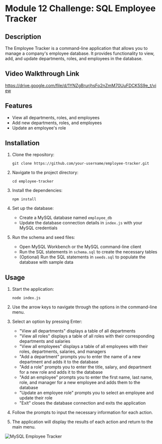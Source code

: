 # Module 12 Challenge: SQL Employee Tracker

## Description

The Employee Tracker is a command-line application that allows you to manage a company's employee database. It provides functionality to view, add, and update departments, roles, and employees in the database.

## Video Walkthrough Link 

https://drive.google.com/file/d/1YNZgBrurjhsFo2nZmM70UuFDCK5S9e_t/view

## Features

- View all departments, roles, and employees
- Add new departments, roles, and employees
- Update an employee's role

## Installation

1. Clone the repository:
   ```
   git clone https://github.com/your-username/employee-tracker.git
   ```

2. Navigate to the project directory:
   ```
   cd employee-tracker
   ```

3. Install the dependencies:
   ```
   npm install
   ```

4. Set up the database:
   - Create a MySQL database named `employee_db`
   - Update the database connection details in `index.js` with your MySQL credentials

5. Run the schema and seed files:
   - Open MySQL Workbench or the MySQL command-line client
   - Run the SQL statements in `schema.sql` to create the necessary tables
   - (Optional) Run the SQL statements in `seeds.sql` to populate the database with sample data

## Usage

1. Start the application:
   ```
   node index.js
   ```

2. Use the arrow keys to navigate through the options in the command-line menu.

3. Select an option by pressing Enter:
   - "View all departments" displays a table of all departments
   - "View all roles" displays a table of all roles with their corresponding departments and salaries
   - "View all employees" displays a table of all employees with their roles, departments, salaries, and managers
   - "Add a department" prompts you to enter the name of a new department and adds it to the database
   - "Add a role" prompts you to enter the title, salary, and department for a new role and adds it to the database
   - "Add an employee" prompts you to enter the first name, last name, role, and manager for a new employee and adds them to the database
   - "Update an employee role" prompts you to select an employee and update their role
   - "Exit" closes the database connection and exits the application

4. Follow the prompts to input the necessary information for each action.

5. The application will display the results of each action and return to the main menu.

![MySQL Employee Tracker](https://github.com/dylanmatthewcoito/mc12-Employee-Tracker/assets/71201051/823ad0bd-9b8c-452a-a1cd-bf98758cec9b)
